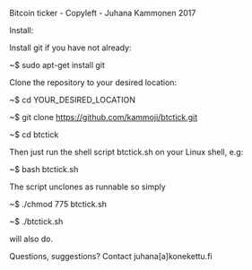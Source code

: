 
Bitcoin ticker - Copyleft - Juhana Kammonen 2017

Install:

Install git if you have not already:

~$ sudo apt-get install git


Clone the repository to your desired location:

~$ cd YOUR_DESIRED_LOCATION

~$ git clone https://github.com/kammoji/btctick.git

~$ cd btctick


Then just run the shell script btctick.sh on your Linux shell, e.g:

~$ bash btctick.sh


The script unclones as runnable so simply

~$ ./chmod 775 btctick.sh

~$ ./btctick.sh

will also do.


Questions, suggestions?
Contact juhana[a]konekettu.fi

